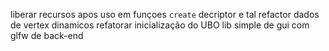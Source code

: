 liberar recursos apos uso em funçoes `create` decriptor e tal
refactor
dados de vertex dinamicos
refatorar inicialização do UBO
lib simple de gui com glfw de back-end